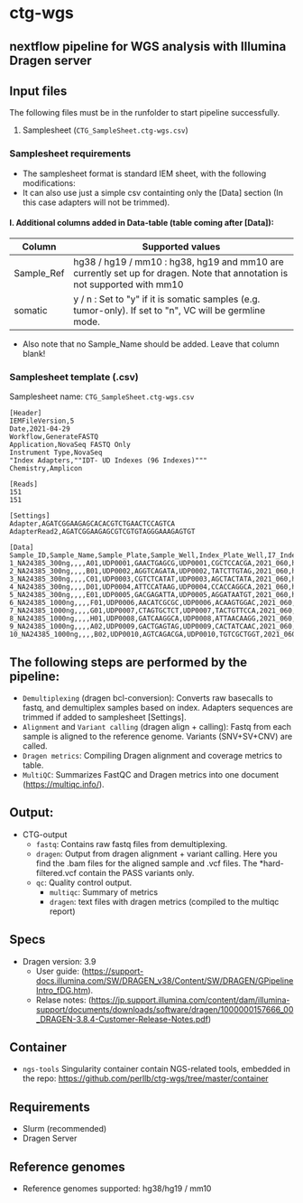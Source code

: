# ctg-wgs 
## nextflow pipeline for WGS analysis with Illumina Dragen server

## Input files
The following files must be in the runfolder to start pipeline successfully.

1. Samplesheet (`CTG_SampleSheet.ctg-wgs.csv`)

### Samplesheet requirements

- The samplesheet format is standard IEM sheet, with the following modifications:
- It can also use just a simple csv containting only the [Data] section (In this case adapters will not be trimmed). 

#### I. Additional columns added in Data-table (table coming after [Data]):

| Column | Supported values |
| ------ | -------- |
| Sample_Ref | hg38 / hg19 / mm10 : hg38, hg19 and mm10 are currently set up for dragen. Note that annotation is not supported with mm10 |
| somatic | y / n : Set to "y" if it is somatic samples (e.g. tumor-only). If set to "n", VC will be germline mode. |

- Also note that no Sample_Name should be added. Leave that column blank!

### Samplesheet template (.csv)

Samplesheet name: `CTG_SampleSheet.ctg-wgs.csv`

```
[Header]
IEMFileVersion,5
Date,2021-04-29
Workflow,GenerateFASTQ
Application,NovaSeq FASTQ Only
Instrument Type,NovaSeq
"Index Adapters,""IDT- UD Indexes (96 Indexes)"""
Chemistry,Amplicon

[Reads]
151
151

[Settings]
Adapter,AGATCGGAAGAGCACACGTCTGAACTCCAGTCA
AdapterRead2,AGATCGGAAGAGCGTCGTGTAGGGAAAGAGTGT

[Data]
Sample_ID,Sample_Name,Sample_Plate,Sample_Well,Index_Plate_Well,I7_Index_ID,index,I5_Index_ID,index2,Sample_Project,Sample_ref,somatic
1_NA24385_300ng,,,,A01,UDP0001,GAACTGAGCG,UDP0001,CGCTCCACGA,2021_060,hg38,y
2_NA24385_300ng,,,,B01,UDP0002,AGGTCAGATA,UDP0002,TATCTTGTAG,2021_060,hg38,y
3_NA24385_300ng,,,,C01,UDP0003,CGTCTCATAT,UDP0003,AGCTACTATA,2021_060,hg38,y
4_NA24385_300ng,,,,D01,UDP0004,ATTCCATAAG,UDP0004,CCACCAGGCA,2021_060,hg38,y
5_NA24385_300ng,,,,E01,UDP0005,GACGAGATTA,UDP0005,AGGATAATGT,2021_060,hg38,y
6_NA24385_1000ng,,,,F01,UDP0006,AACATCGCGC,UDP0006,ACAAGTGGAC,2021_060,hg38,y
7_NA24385_1000ng,,,,G01,UDP0007,CTAGTGCTCT,UDP0007,TACTGTTCCA,2021_060,hg38,y
8_NA24385_1000ng,,,,H01,UDP0008,GATCAAGGCA,UDP0008,ATTAACAAGG,2021_060,hg38,y
9_NA24385_1000ng,,,,A02,UDP0009,GACTGAGTAG,UDP0009,CACTATCAAC,2021_060,hg38,y
10_NA24385_1000ng,,,,B02,UDP0010,AGTCAGACGA,UDP0010,TGTCGCTGGT,2021_060,hg38,y 
```

## The following steps are performed by the pipeline:

* `Demultiplexing` (dragen bcl-conversion): Converts raw basecalls to fastq, and demultiplex samples based on index. Adapters sequences are trimmed if added to samplesheet [Settings].
* `Alignment` and `Variant calling` (dragen align + calling): Fastq from each sample is aligned to the reference genome. Variants (SNV+SV+CNV) are called.
* `Dragen metrics`: Compiling Dragen alignment and coverage metrics to table.
* `MultiQC`: Summarizes FastQC and Dragen metrics into one document (https://multiqc.info/).

## Output:
* CTG-output
    * `fastq`: Contains raw fastq files from demultiplexing.
    * `dragen`: Output from dragen alignment + variant calling. Here you find the .bam files for the aligned sample and .vcf files. The *hard-filtered.vcf contain the PASS variants only.
    * `qc`: Quality control output. 
      * `multiqc`: Summary of metrics 
      * `dragen`: text files with dragen metrics (compiled to the multiqc report)

## Specs
- Dragen version: 3.9
    - User guide: (https://support-docs.illumina.com/SW/DRAGEN_v38/Content/SW/DRAGEN/GPipelineIntro_fDG.htm). 
    - Relase notes: (https://jp.support.illumina.com/content/dam/illumina-support/documents/downloads/software/dragen/1000000157666_00_DRAGEN-3.8.4-Customer-Release-Notes.pdf)

## Container
- `ngs-tools` Singularity container contain NGS-related tools, embedded in the repo: 
https://github.com/perllb/ctg-wgs/tree/master/container 

## Requirements
- Slurm (recommended)
- Dragen Server

## Reference genomes
- Reference genomes supported: hg38/hg19 / mm10




